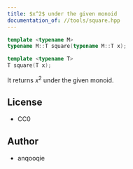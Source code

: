 ```yaml
---
title: $x^2$ under the given monoid
documentation_of: //tools/square.hpp
---
```


```cpp
template <typename M>
typename M::T square(typename M::T x);

template <typename T>
T square(T x);
```

It returns $x^2$ under the given monoid.

## License
- CC0

## Author
- anqooqie
